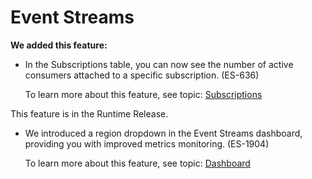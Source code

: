 # Event Streams
<head>
  <meta name="guidename" content="Release Notes"/>
  <meta name="context" content="GUID-fce91470-fc32-4199-8818-b449f689c817"/>
</head>

**We added this feature:**
- In the Subscriptions table, you can now see the number of active consumers attached to a specific subscription. (ES-636)

  To learn more about this feature, see topic: [Subscriptions](/docs/Atomsphere/Event%20Streams/es-creating_subscriptions_7e2cc68b-217c-49ec-ad25-6b6f9426b3f8.md)

This feature is in the Runtime Release.

- We introduced a region dropdown in the Event Streams dashboard, providing you with improved metrics monitoring. (ES-1904)

  To learn more about this feature, see topic: [Dashboard](/docs/Atomsphere/Event%20Streams/es-dashboard_60cf4bc1-7129-4898-8d37-a1cc01a088bf.md)

 
